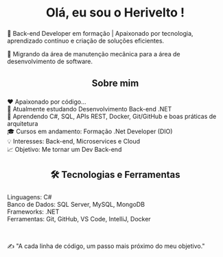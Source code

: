 <h1 align="center">Olá, eu sou o Herivelto !</h1>

###

<p align="left">
🎯 Back-end Developer em formação | Apaixonado por tecnologia, aprendizado contínuo e criação de soluções eficientes.
</p>
<p align="left">
📍 Migrando da área de manutenção mecânica para a área de desenvolvimento de software.
</p>

###

<h2 align="center">Sobre mim</h2>

###

<p align="left">❤️ Apaixonado por código...<br>🔭 Atualmente estudando Desenvolvimento Back-end .NET<br>🌱 Aprendendo C#, SQL, APIs REST, Docker, Git/GitHub e boas práticas de arquitetura<br>🎓 Cursos em andamento: Formação .Net Developer (DIO)<br>💡 Interesses: Back-end, Microservices e Cloud <br>📈 Objetivo: Me tornar um Dev Back-end</p>

###

<h2 align="center">🛠️ Tecnologias e Ferramentas</h2>

###

<p align="left">Linguagens: C#<br>Banco de Dados: SQL Server, MySQL, MongoDB<br>Frameworks: .NET<br>Ferramentas: Git, GitHub, VS Code, IntelliJ, Docker</p>
<br>
<p align="left">✍️ "A cada linha de código, um passo mais próximo do meu objetivo."</p>


